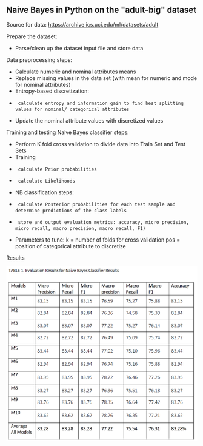 ## Naive Bayes in Python on the "adult-big" dataset

Source for data: https://archive.ics.uci.edu/ml/datasets/adult

Prepare the dataset:

-  Parse/clean up the dataset input file and store data

Data preprocessing steps:

-  Calculate numeric and nominal attributes means
-  Replace missing values in the data set (with mean for numeric and mode for nominal attributes)
-  Entropy-based discretization: 
-	   calculate entropy and information gain to find best splitting values for nominal/ categorical attributes 
-  Update the nominal attribute values with discretized values
 
Training and testing Naive Bayes classifier steps:

-  Perform K fold cross validation to divide data into Train Set and Test Sets
-  Training
-	   calculate Prior probabilities
-	   calculate Likelihoods

-  NB classification steps:  
-	   calculate Posterior probabilities for each test sample and determine predictions of the class labels
-	   store and output evaluation metrics: accuracy, micro precision, micro recall, macro precision, macro recall, F1)

-  Parameters to tune: 
    k = number of folds for cross validation
    pos = position of categorical attribute to discretize

Results

 ![nb_results](screenshots/nb_results.png)
